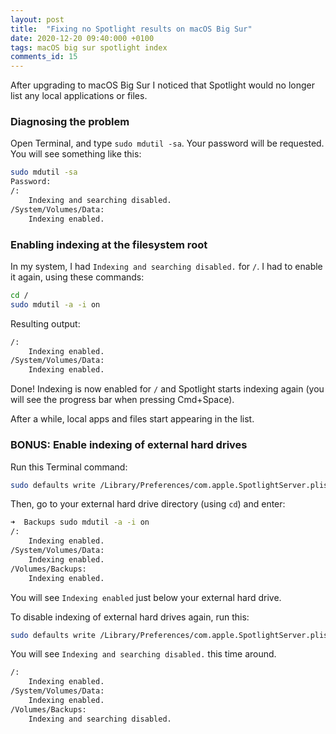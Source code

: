 ```yaml
---
layout: post
title:  "Fixing no Spotlight results on macOS Big Sur"
date: 2020-12-20 09:40:000 +0100
tags: macOS big sur spotlight index
comments_id: 15
---
```


After upgrading to macOS Big Sur I noticed that Spotlight would no longer list any local applications or files.

### Diagnosing the problem

Open Terminal, and type `sudo mdutil -sa`. Your password will be requested. You will see something like this:

```sh
sudo mdutil -sa
Password:
/:
	Indexing and searching disabled.
/System/Volumes/Data:
	Indexing enabled.
```

### Enabling indexing at the filesystem root

In my system, I had `Indexing and searching disabled.` for `/`. I had to enable it again, using these commands:

```sh
cd /
sudo mdutil -a -i on
```

Resulting output:

```sh
/:
	Indexing enabled.
/System/Volumes/Data:
	Indexing enabled.
```

Done! Indexing is now enabled for `/` and Spotlight starts indexing again (you will see the progress bar when pressing Cmd+Space).

After a while, local apps and files start appearing in the list.

### BONUS: Enable indexing of external hard drives

Run this Terminal command:

```bash
sudo defaults write /Library/Preferences/com.apple.SpotlightServer.plist ExternalVolumesIgnore -bool False
```

Then, go to your external hard drive directory (using `cd`) and enter:

```bash
➜  Backups sudo mdutil -a -i on
/:
	Indexing enabled.
/System/Volumes/Data:
	Indexing enabled.
/Volumes/Backups:
	Indexing enabled.
```

You will see `Indexing enabled` just below your external hard drive.

To disable indexing of external hard drives again, run this:

```bash
sudo defaults write /Library/Preferences/com.apple.SpotlightServer.plist ExternalVolumesIgnore -bool True
```

You will see `Indexing and searching disabled.` this time around.

```bash
/:
	Indexing enabled.
/System/Volumes/Data:
	Indexing enabled.
/Volumes/Backups:
	Indexing and searching disabled.
```


